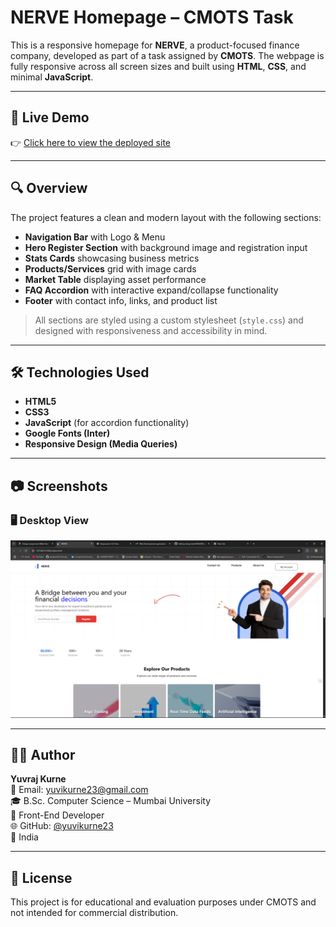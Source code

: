 # NERVE Homepage – CMOTS Task

This is a responsive homepage for **NERVE**, a product-focused finance company, developed as part of a task assigned by **CMOTS**. The webpage is fully responsive across all screen sizes and built using **HTML**, **CSS**, and minimal **JavaScript**.

---

## 🔗 Live Demo

👉 [Click here to view the deployed site](https://assignment-gamma-opal.vercel.app/)

---

## 🔍 Overview

The project features a clean and modern layout with the following sections:

- **Navigation Bar** with Logo & Menu  
- **Hero Register Section** with background image and registration input  
- **Stats Cards** showcasing business metrics  
- **Products/Services** grid with image cards  
- **Market Table** displaying asset performance  
- **FAQ Accordion** with interactive expand/collapse functionality  
- **Footer** with contact info, links, and product list  

> All sections are styled using a custom stylesheet (`style.css`) and designed with responsiveness and accessibility in mind.

---

## 🛠 Technologies Used

- **HTML5**  
- **CSS3**  
- **JavaScript** (for accordion functionality)  
- **Google Fonts (Inter)**  
- **Responsive Design (Media Queries)**  

---

## 📷 Screenshots

### 🖥️ Desktop View

![Desktop Screenshot](./assets/ss.png)

---

## 👨‍💻 Author

**Yuvraj Kurne**  
📧 Email: [yuvikurne23@gmail.com](mailto:yuvikurne23@gmail.com)  
🎓 B.Sc. Computer Science – Mumbai University  
💼 Front-End Developer  
🌐 GitHub: [@yuvikurne23](https://github.com/yuvikurne23)  
📍 India  

---

## 📃 License

This project is for educational and evaluation purposes under CMOTS and not intended for commercial distribution.
